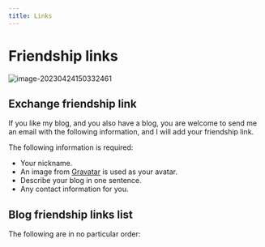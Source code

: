 ```yaml
---
title: Links
---
```


# Friendship links

![image-20230424150332461](https://s2.loli.net/2023/04/24/UAcI91wZirsV2Td.webp)

## Exchange friendship link

If you like my blog, and you also have a blog, you are welcome to send me an email with the following information, and I will add your friendship link.

The following information is required:

- Your nickname.
- An image from [Gravatar](https://en.gravatar.com/) is used as your avatar.
- Describe your blog in one sentence.
- Any contact information for you.

## Blog friendship links list

The following are in no particular order:
